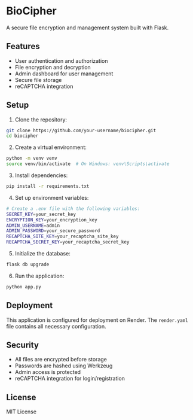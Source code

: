 # BioCipher

A secure file encryption and management system built with Flask.

## Features

- User authentication and authorization
- File encryption and decryption
- Admin dashboard for user management
- Secure file storage
- reCAPTCHA integration

## Setup

1. Clone the repository:
```bash
git clone https://github.com/your-username/biocipher.git
cd biocipher
```

2. Create a virtual environment:
```bash
python -m venv venv
source venv/bin/activate  # On Windows: venv\Scripts\activate
```

3. Install dependencies:
```bash
pip install -r requirements.txt
```

4. Set up environment variables:
```bash
# Create a .env file with the following variables:
SECRET_KEY=your_secret_key
ENCRYPTION_KEY=your_encryption_key
ADMIN_USERNAME=admin
ADMIN_PASSWORD=your_secure_password
RECAPTCHA_SITE_KEY=your_recaptcha_site_key
RECAPTCHA_SECRET_KEY=your_recaptcha_secret_key
```

5. Initialize the database:
```bash
flask db upgrade
```

6. Run the application:
```bash
python app.py
```

## Deployment

This application is configured for deployment on Render. The `render.yaml` file contains all necessary configuration.

## Security

- All files are encrypted before storage
- Passwords are hashed using Werkzeug
- Admin access is protected
- reCAPTCHA integration for login/registration

## License

MIT License 